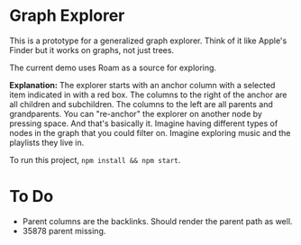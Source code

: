 # Graph Explorer

This is a prototype for a generalized graph explorer. Think of it like Apple's Finder but it works on graphs, not just trees.

The current demo uses Roam as a source for exploring.

**Explanation:** The explorer starts with an anchor column with a selected item indicated in with a red box. The columns to the right of the anchor are all children and subchildren. The columns to the left are all parents and grandparents. You can "re-anchor" the explorer on another node by pressing space. And that's basically it. Imagine having different types of nodes in the graph that you could filter on. Imagine exploring music and the playlists they live in.

To run this project, `npm install && npm start`.

# To Do

- Parent columns are the backlinks. Should render the parent path as well.
- 35878 parent missing.